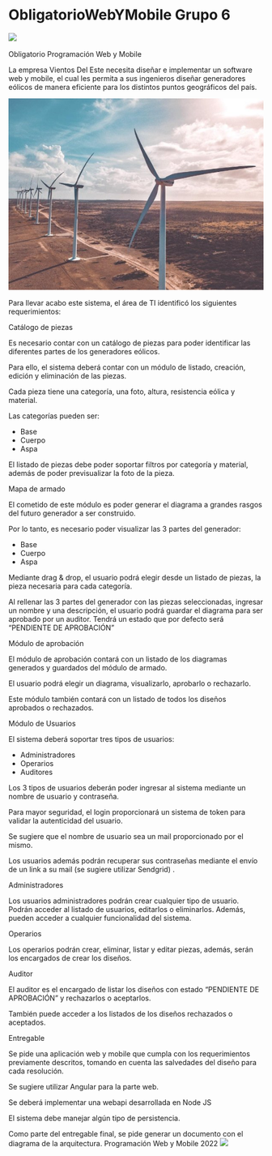 # ObligatorioWebYMobile Grupo 6

![](Aspose.Words.8fc8b1ab-96d6-4f65-b637-3b40dc55c63c.001.png)

Obligatorio Programación Web y Mobile

La empresa Vientos Del Este necesita diseñar e implementar un software web y mobile, el cual les permita a sus ingenieros diseñar generadores eólicos de manera eficiente para los distintos puntos geográficos del país.

![](Aspose.Words.8fc8b1ab-96d6-4f65-b637-3b40dc55c63c.002.jpeg)

Para llevar acabo este sistema, el área de TI identificó los siguientes requerimientos:

Catálogo de piezas

Es necesario contar con un catálogo de piezas para poder identificar las diferentes partes de los generadores eólicos.

Para ello, el sistema deberá contar con un módulo de listado, creación, edición y eliminación de las piezas.

Cada pieza tiene una categoría, una foto, altura, resistencia eólica y material.

Las categorías pueden ser:

- Base
- Cuerpo
- Aspa

El listado de piezas debe poder soportar filtros por categoría y material, además de poder previsualizar la foto de la pieza.

Mapa de armado

El cometido de este módulo es poder generar el diagrama a grandes rasgos del futuro generador a ser construido.

Por lo tanto, es necesario poder visualizar las 3 partes del generador:

- Base
- Cuerpo
- Aspa

Mediante drag & drop, el usuario podrá elegir desde un listado de piezas, la pieza necesaria para cada categoría.

Al rellenar las 3 partes del generador con las piezas seleccionadas, ingresar un nombre y una descripción, el usuario podrá guardar el diagrama para ser aprobado por un auditor. Tendrá un estado que por defecto será  “PENDIENTE DE APROBACIÓN”

Módulo de aprobación

El módulo de aprobación contará con un listado de los diagramas generados y guardados del módulo de armado.

El usuario podrá elegir un diagrama, visualizarlo, aprobarlo o rechazarlo.

Este módulo también contará con un listado de todos los diseños aprobados o rechazados.

Módulo de Usuarios

El sistema deberá soportar tres tipos de usuarios:

- Administradores
- Operarios
- Auditores

Los 3 tipos de usuarios deberán poder ingresar al sistema mediante un nombre de usuario y contraseña.

Para mayor seguridad, el login proporcionará un sistema de token para validar la autenticidad del usuario.

Se sugiere que el nombre de usuario sea un mail proporcionado por el mismo.

Los usuarios además podrán recuperar sus contraseñas mediante el envío de un link a su mail (se sugiere utilizar Sendgrid) .

Administradores

Los usuarios administradores podrán crear cualquier tipo de usuario. Podrán acceder al listado de usuarios, editarlos o eliminarlos. Además, pueden acceder a cualquier funcionalidad del sistema.

Operarios

Los operarios podrán crear, eliminar, listar y editar piezas, además, serán los encargados de crear los diseños.

Auditor

El auditor es el encargado de listar los diseños con estado “PENDIENTE DE APROBACIÓN” y rechazarlos o aceptarlos.

También puede acceder a los listados de los diseños rechazados o aceptados.

Entregable

Se pide una aplicación  web y mobile que cumpla con los requerimientos previamente descritos, tomando en cuenta las salvedades del diseño para cada resolución.

Se sugiere utilizar Angular para la parte web.

Se deberá implementar una webapi desarrollada en Node JS

El sistema debe manejar algún tipo de persistencia.

Como parte del entregable final, se pide generar un documento con el diagrama de la arquitectura.
Programación Web y Mobile 2022 ![](Aspose.Words.8fc8b1ab-96d6-4f65-b637-3b40dc55c63c.003.png)
